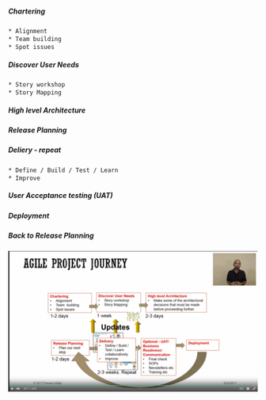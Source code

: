 ##### Chartering
	* Alignment
	* Team building
	* Spot issues
##### Discover User Needs
	* Story workshop
	* Story Mapping
##### High level Architecture
##### Release Planning
##### Deliery - repeat
	* Define / Build / Test / Learn 
	* Improve
##### User Acceptance testing (UAT)
##### Deployment
##### Back to Release Planning

![A agile project journey](img/journey.png "AGILE project journey")